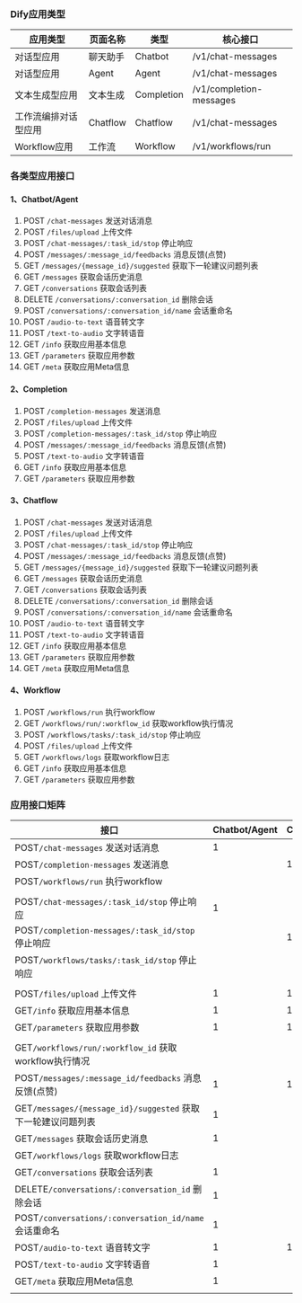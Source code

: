 ### Dify应用类型


| 应用类型             | 页面名称 | 类型       | 核心接口                |
| -------------------- | -------- | ---------- | ----------------------- |
| 对话型应用           | 聊天助手 | Chatbot    | /v1/chat-messages       |
| 对话型应用           | Agent    | Agent      | /v1/chat-messages       |
| 文本生成型应用       | 文本生成 | Completion | /v1/completion-messages |
| 工作流编排对话型应用 | Chatflow | Chatflow   | /v1/chat-messages       |
| Workflow应用         | 工作流   | Workflow   | /v1/workflows/run       |

### 各类型应用接口

#### 1、Chatbot/Agent

1. POST `/chat-messages` 发送对话消息
2. POST `/files/upload` 上传文件
3. POST `/chat-messages/:task_id/stop` 停止响应
4. POST `/messages/:message_id/feedbacks` 消息反馈(点赞)
5. GET `/messages/{message_id}/suggested` 获取下一轮建议问题列表
6. GET `/messages` 获取会话历史消息
7. GET `/conversations` 获取会话列表
8. DELETE `/conversations/:conversation_id` 删除会话
9. POST `/conversations/:conversation_id/name` 会话重命名
10. POST `/audio-to-text` 语音转文字
11. POST `/text-to-audio` 文字转语音
12. GET `/info` 获取应用基本信息
13. GET `/parameters` 获取应用参数
14. GET `/meta` 获取应用Meta信息

#### 2、Completion

1. POST `/completion-messages` 发送消息
2. POST `/files/upload` 上传文件
3. POST `/completion-messages/:task_id/stop` 停止响应
4. POST `/messages/:message_id/feedbacks` 消息反馈(点赞)
5. POST `/text-to-audio` 文字转语音
6. GET `/info` 获取应用基本信息
7. GET `/parameters` 获取应用参数

#### 3、Chatflow

1. POST `/chat-messages` 发送对话消息
2. POST `/files/upload` 上传文件
3. POST `/chat-messages/:task_id/stop` 停止响应
4. POST `/messages/:message_id/feedbacks` 消息反馈(点赞)
5. GET `/messages/{message_id}/suggested` 获取下一轮建议问题列表
6. GET `/messages` 获取会话历史消息
7. GET `/conversations` 获取会话列表
8. DELETE `/conversations/:conversation_id` 删除会话
9. POST `/conversations/:conversation_id/name` 会话重命名
10. POST `/audio-to-text` 语音转文字
11. POST `/text-to-audio` 文字转语音
12. GET `/info` 获取应用基本信息
13. GET `/parameters` 获取应用参数
14. GET `/meta` 获取应用Meta信息

#### 4、Workflow

1. POST `/workflows/run` 执行workflow
2. GET `/workflows/run/:workflow_id` 获取workflow执行情况
3. POST `/workflows/tasks/:task_id/stop` 停止响应
4. POST `/files/upload` 上传文件
5. GET `/workflows/logs` 获取workflow日志
6. GET `/info` 获取应用基本信息
7. GET `/parameters` 获取应用参数

### 应用接口矩阵


| 接口                                                         | Chatbot/Agent | Completion | Chatflow | Workflow | 函数名                               |
| ------------------------------------------------------------ | ------------- | ---------- | -------- | -------- | ------------------------------------ |
| POST`/chat-messages` 发送对话消息                            | 1             |            | 1        |          | Run/RunBlock                         |
| POST`/completion-messages` 发送消息                          |               | 1          |          |          |                                      |
| POST`/workflows/run` 执行workflow                            |               |            |          | 1        |                                      |
|                                                              |               |            |          |          |                                      |
| POST`/chat-messages/:task_id/stop` 停止响应                  | 1             |            | 1        |          | Stop                                 |
| POST`/completion-messages/:task_id/stop` 停止响应            |               | 1          |          |          |                                      |
| POST`/workflows/tasks/:task_id/stop` 停止响应                |               |            |          | 1        |                                      |
|                                                              |               |            |          |          |                                      |
| POST`/files/upload` 上传文件                                 | 1             | 1          | 1        | 1        | UploadFile                           |
| GET`/info` 获取应用基本信息                                  | 1             | 1          | 1        | 1        | AppInfo                              |
| GET`/parameters` 获取应用参数                                | 1             | 1          | 1        | 1        | AppParameter                         |
|                                                              |               |            |          |          |                                      |
| GET`/workflows/run/:workflow_id` 获取workflow执行情况        |               |            |          | 1        | Status                               |
| POST`/messages/:message_id/feedbacks` 消息反馈(点赞)         | 1             | 1          | 1        |          | MsgFeedback                          |
| GET`/messages/{message_id}/suggested` 获取下一轮建议问题列表 | 1             |            | 1        |          | SuggestQuestionList                  |
| GET`/messages` 获取会话历史消息                              | 1             |            | 1        |          | History/HistoryPro                   |
| GET`/workflows/logs` 获取workflow日志                        |               |            |          | 1        | Logs                                 |
| GET`/conversations` 获取会话列表                             | 1             |            | 1        |          | ConversationList/ConversationListPro |
| DELETE`/conversations/:conversation_id` 删除会话             | 1             |            | 1        |          | ConversationDel                      |
| POST`/conversations/:conversation_id/name` 会话重命名        | 1             |            | 1        |          | ConversationRename                   |
| POST`/audio-to-text` 语音转文字                              | 1             | 1          | 1        |          | AudioToText                          |
| POST`/text-to-audio` 文字转语音                              | 1             |            | 1        |          | TextToAudio                          |
| GET`/meta` 获取应用Meta信息                                  | 1             |            | 1        |          | AppMeta                              |
|                                                              |               |            |          |          |                                      |
